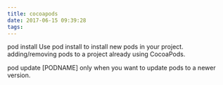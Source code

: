 ```yaml
---
title: cocoapods
date: 2017-06-15 09:39:28
tags:
---
```


pod install
Use pod install to install new pods in your project.
adding/removing pods to a project already using CocoaPods.

pod update [PODNAME]
only when you want to update pods to a newer version.


